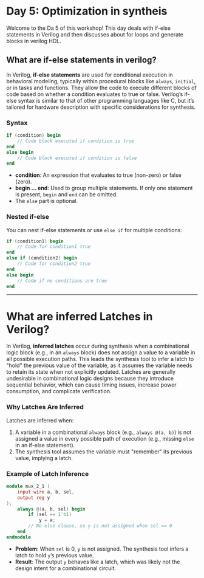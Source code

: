 # Day 5: Optimization in syntheis
Welcome to the Da 5 of this workshop! This day deals with if-else statements in Verilog and then discusses about for loops and generate blocks in verilog HDL.
## What are if-else statements in verilog?
In Verilog, **if-else statements** are used for conditional execution in behavioral modeling, typically within procedural blocks like `always`, `initial`, or in tasks and functions. They allow the code to execute different blocks of code based on whether a condition evaluates to true or false. Verilog’s if-else syntax is similar to that of other programming languages like C, but it’s tailored for hardware description with specific considerations for synthesis.

### Syntax
```verilog
if (condition) begin
    // Code block executed if condition is true
end
else begin
    // Code block executed if condition is false
end
```

- **condition**: An expression that evaluates to true (non-zero) or false (zero).
- **begin ... end**: Used to group multiple statements. If only one statement is present, `begin` and `end` can be omitted.
- The `else` part is optional.

### Nested if-else
You can nest if-else statements or use `else if` for multiple conditions:
```verilog
if (condition1) begin
    // Code for condition1 true
end
else if (condition2) begin
    // Code for condition2 true
end
else begin
    // Code if no conditions are true
end
```
---

# What are inferred Latches in Verilog?
In Verilog, **inferred latches** occur during synthesis when a combinational logic block (e.g., in an `always` block) does not assign a value to a variable in all possible execution paths. This leads the synthesis tool to infer a latch to "hold" the previous value of the variable, as it assumes the variable needs to retain its state when not explicitly updated. Latches are generally undesirable in combinational logic designs because they introduce sequential behavior, which can cause timing issues, increase power consumption, and complicate verification.

### Why Latches Are Inferred
Latches are inferred when:
1. A variable in a combinational `always` block (e.g., `always @(a, b)`) is not assigned a value in every possible path of execution (e.g., missing `else` in an if-else statement).
2. The synthesis tool assumes the variable must "remember" its previous value, implying a latch.

### Example of Latch Inference
```verilog
module mux_2_1 (
    input wire a, b, sel,
    output reg y
);
    always @(a, b, sel) begin
        if (sel == 1'b1)
            y = a;
        // No else clause, so y is not assigned when sel == 0
    end
endmodule
```
- **Problem**: When `sel` is 0, `y` is not assigned. The synthesis tool infers a latch to hold `y`’s previous value.
- **Result**: The output `y` behaves like a latch, which was likely not the design intent for a combinational circuit.

